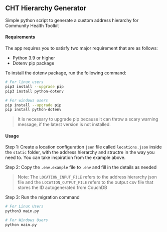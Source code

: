 ## CHT Hierarchy Generator

Simple python script to generate a custom address hierarchy for Community Health Toolkit

#### Requirements
The app requires you to satisfy two major requirement that are as follows:
- Python 3.9 or higher
- Dotenv pip package

To install the dotenv package, run the following command:
```bash
# For linux users
pip3 install --upgrade pip
pip3 install python-dotenv

# For windows users
pip install --upgrade pip
pip install python-dotenv
```

> It is necessary to upgrade pip because it can throw a scary warning message, if the latest version is not installed.

#### Usage

Step 1: Create a location configuration `json` file called `locations.json` inside the `static` folder, with the address hierarchy and structre in the way you need to. You can take inspiration from the example above.

Step 2: Copy the `.env.example` file to `.env` and fill in the details as needed
> Note: The `LOCATION_INPUT_FILE` refers to the address hierarchy json file and the `LOCATION_OUTPUT_FILE` refers to the output csv file that stores the ID autogenerated from CouchDB

Step 3: Run the migration command
```bash
# For Linux Users
python3 main.py

# For Windows Users
python main.py
```
